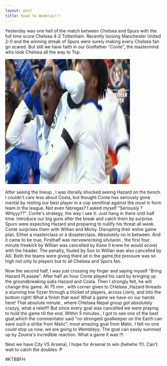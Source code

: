 ```yaml
---
layout: post
title: Road to Wembley!!!
---
```



Yesterday was one hell of the match between Chelsea and Spurs with the full time score Chelsea 4-2 Tottenham. Recently loosing Manchester United 2-0 and the winning streak of Spurs were surely making every Chelsea fan go scared. But still we have faith in our Godfather "Conte", the mastermind who took Chelsea all the way to Top. 

<img src="images/18010069_746893935488001_3349905911664490890_n.jpg" alt="hi" class="inline" width="400" height="400" caption="love the reaction">

After seeing the lineup , I was literally shocked seeing Hazard on the bench. I couldn't care less about Costa, but thought Conte has seriously gone mental by resting our best player in a cup semifinal against the most in form team in the league. Not even fabregas? I asked myself "Seriously ? WHyyy??". Conte's strategy, the way I see it: Just hang in there until half time. Introduce our big guns after the break and catch them by surprise. Spurs were expecting Hazard and preparing to nullify his threat all week. Conte surprises them with Willian and Michy. Disrupting their entire game plan. Either a masterclass or a disasterclass. Absolutely no in between. And it came to be true, Firsthalf was nervewrecking situtaion , the first four minute freekick by Willian was cancelled by Kane (I knew he would score) with the header. The penalty, fouled by Son to Willian was also cancelled by Alli. Both the teams were giving there all in the game,the pressure was so high not only to players but to all Chelsea and Spurs fan. 

Now the second half, I was just crossing my finger and saying myself "Bring Hazard PLeasee". After half an hour Conte played his card by bringing up the groundbreaking subs Hazard and Costa. Then I strongly felt, he will change this game. At 75 min , with corner given to CHelsea ,Hazard threads a stunning low fizzer through a thicket of players, across Lloris, and into the bottom right! What a finish that was! What a game we have on our hands here! That absolute minute , where CHelsea Nepal group got absolutely crazyy, what a releif!! But since every goal was cancelled we were praying to hold the game till the end. Within 5 minutes , I got to see one of the best goal,which the commentator said "no strongest goalkeeper on the Earth can save such a strike from Matic", most amazing goal from Matic. I felt no one could stop us now, we are going to Wembleyy. The goal can easily summed up by Zouma's incredible reaction. What a game it was !!!

Next we have City VS Arsenal, I hope for Arsenal to win (hehehe !!!). Can't wait to catch the doubles :P 

#KTBBFH

